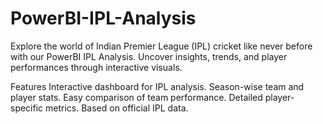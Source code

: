# PowerBI-IPL-Analysis

Explore the world of Indian Premier League (IPL) cricket like never before with our PowerBI IPL Analysis. Uncover insights, trends, and player performances through interactive visuals.

Features
Interactive dashboard for IPL analysis.
Season-wise team and player stats.
Easy comparison of team performance.
Detailed player-specific metrics.
Based on official IPL data.
